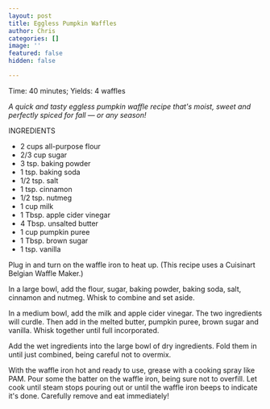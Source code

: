 ```yaml
---
layout: post
title: Eggless Pumpkin Waffles
author: Chris
categories: []
image: ''
featured: false
hidden: false

---
```

Time: 40 minutes; Yields: 4 waffles

_A quick and tasty eggless pumpkin waffle recipe that's moist, sweet and perfectly spiced for fall_ — _or any season!_

INGREDIENTS 

* 2 cups all-purpose flour
* 2/3 cup sugar
* 3 tsp. baking powder
* 1 tsp. baking soda 
* 1/2 tsp. salt
* 1 tsp. cinnamon
* 1/2 tsp. nutmeg
* 1 cup milk
* 1 Tbsp. apple cider vinegar
* 4 Tbsp. unsalted butter
* 1 cup pumpkin puree
* 1 Tbsp. brown sugar
* 1 tsp. vanilla

Plug in and turn on the waffle iron to heat up. (This recipe uses a Cuisinart Belgian Waffle Maker.)

In a large bowl, add the flour, sugar, baking powder, baking soda, salt, cinnamon and nutmeg. Whisk to combine and set aside.

In a medium bowl, add the milk and apple cider vinegar. The two ingredients will curdle. Then add in the melted butter, pumpkin puree, brown sugar and vanilla. Whisk together until full incorporated.

Add the wet ingredients into the large bowl of dry ingredients. Fold them in until just combined, being careful not to overmix.

With the waffle iron hot and ready to use, grease with a cooking spray like PAM. Pour some the batter on the waffle iron, being sure not to overfill. Let cook until steam stops pouring out or until the waffle iron beeps to indicate it's done. Carefully remove and eat immediately! 